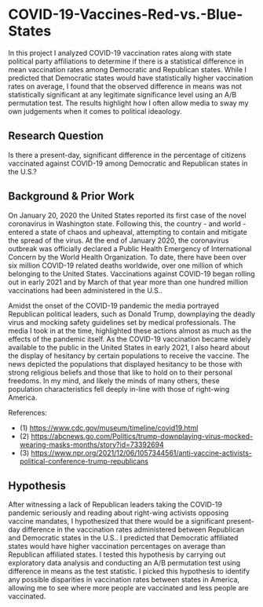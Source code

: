 # COVID-19-Vaccines-Red-vs.-Blue-States

In this project I analyzed COVID-19 vaccination rates along with state political party affiliations to determine if there is a statistical difference in mean vaccination rates among Democratic and Republican states. While I predicted
that Democratic states would have statistically higher vaccination rates on average, I found that the observed difference in means was not statistically significant at any legitimate significance level using an A/B permutation test. The results highlight how I often allow media to sway my own judgements when it comes to political ideaology.

## Research Question
Is there a present-day, significant difference in the percentage of citizens vaccinated against COVID-19 among Democratic and Republican states in the U.S.?

## Background & Prior Work

On January 20, 2020 the United States reported its first case of the novel coronavirus in Washington state. Following this, the country - and world -  entered a state of chaos and upheaval, attempting to contain and mitigate the spread of the virus. At the end of January 2020, the coronavirus outbreak was officially declared a Public Health Emergency of International Concern by the World Health Organization. To date, there have been over six million COVID-19 related deaths worldwide, over one million of which belonging to the United States. Vaccinations against COVID-19 began rolling out in early 2021 and by March of that year more than one hundred million vaccinations had been administered in the U.S.. 

Amidst the onset of the COVID-19 pandemic the media portrayed Republican political leaders, such as Donald Trump, downplaying the deadly virus and mocking safety guidelines set by medical professionals. The media I took in at the time, highlighted these actions almost as much as the effects of the pandemic itself. As the COVID-19 vaccination became widely available to the public in the United States in early 2021, I also heard about the display of hesitancy by certain populations to receive the vaccine. The news depicted the populations that displayed hesitancy to be those with strong religious beliefs and those that like to hold on to their personal freedoms. In my mind, and likely the minds of many others, these population characteristics fell deeply in-line with those of right-wing America.

References:
- (1) https://www.cdc.gov/museum/timeline/covid19.html
- (2) https://abcnews.go.com/Politics/trump-downplaying-virus-mocked-wearing-masks-months/story?id=73392694
- (3) https://www.npr.org/2021/12/06/1057344561/anti-vaccine-activists-political-conference-trump-republicans

##  Hypothesis

After witnessing a lack of Republican leaders taking the COVID-19 pandemic seriously and reading about right-wing activists opposing vaccine mandates, I hypothesized that there would be a significant present-day difference in the vaccination rates administered between Republican and Democratic states in the U.S.. I predicted that Democratic affiliated states would have higher vaccination percentages on average than Republican affiliated states. I tested this hypothesis by carrying out exploratory data analysis and conducting an A/B permutation test using difference in means as the test statistic. I picked this hypothesis to identify any possible disparities in vaccination rates between states in America, allowing me to see where more people are vaccinated and less people are vaccinated.
